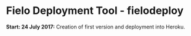 # Fielo Deployment Tool - fielodeploy

**Start: 24 July 2017:** Creation of first version and deployment into Heroku.




